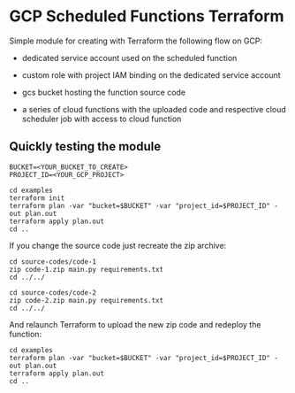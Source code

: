 # GCP Scheduled Functions Terraform

Simple module for creating with Terraform the following flow on GCP:

- dedicated service account used on the scheduled function

- custom role with project IAM binding on the dedicated service account

- gcs bucket hosting the function source code

- a series of cloud functions with the uploaded code and respective cloud scheduler job with access to cloud function


## Quickly testing the module

```
BUCKET=<YOUR_BUCKET_TO_CREATE>
PROJECT_ID=<YOUR_GCP_PROJECT>

cd examples
terraform init
terraform plan -var "bucket=$BUCKET" -var "project_id=$PROJECT_ID" -out plan.out
terraform apply plan.out
cd ..
```

If you change the source code just recreate the zip archive:

```
cd source-codes/code-1
zip code-1.zip main.py requirements.txt
cd ../../

cd source-codes/code-2
zip code-2.zip main.py requirements.txt
cd ../../
```

And relaunch Terraform to upload the new zip code and redeploy the function:

```
cd examples
terraform plan -var "bucket=$BUCKET" -var "project_id=$PROJECT_ID" -out plan.out
terraform apply plan.out
cd ..
```